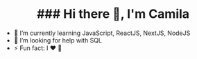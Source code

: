 <h1 align="center">### Hi there 👋, I'm Camila</h1>

- 🌱 I’m currently learning JavaScript, ReactJS, NextJS, NodeJS
- 🤔 I’m looking for help with SQL
- ⚡ Fun fact: I ❤️ 🎷
